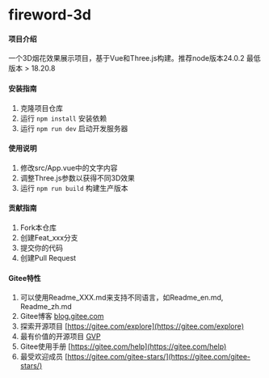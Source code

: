 # fireword-3d

#### 项目介绍
一个3D烟花效果展示项目，基于Vue和Three.js构建。推荐node版本24.0.2  最低版本 > 18.20.8

#### 安装指南
1. 克隆项目仓库
2. 运行 `npm install` 安装依赖
3. 运行 `npm run dev` 启动开发服务器

#### 使用说明
1. 修改src/App.vue中的文字内容
2. 调整Three.js参数以获得不同3D效果
3. 运行 `npm run build` 构建生产版本

#### 贡献指南
1. Fork本仓库
2. 创建Feat_xxx分支
3. 提交你的代码
4. 创建Pull Request

#### Gitee特性
1. 可以使用Readme_XXX.md来支持不同语言，如Readme_en.md, Readme_zh.md
2. Gitee博客 [blog.gitee.com](https://blog.gitee.com)
3. 探索开源项目 [https://gitee.com/explore](https://gitee.com/explore)
4. 最有价值的开源项目 [GVP](https://gitee.com/gvp)
5. Gitee使用手册 [https://gitee.com/help](https://gitee.com/help)
6. 最受欢迎成员 [https://gitee.com/gitee-stars/](https://gitee.com/gitee-stars/)
